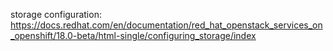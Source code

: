 
storage configuration:
https://docs.redhat.com/en/documentation/red_hat_openstack_services_on_openshift/18.0-beta/html-single/configuring_storage/index

